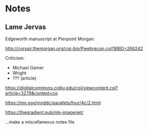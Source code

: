# Notes

## Lame Jervas

Edgeworth manuscript at Pierpoint Morgan:

http://corsair.themorgan.org/cgi-bin/Pwebrecon.cgi?BBID=268242

Criticism:

- Michael Gamer
- Wright
- ??? (article)

https://digitalcommons.colby.edu/cgi/viewcontent.cgi?article=3279&context=cq

https://mn.gov/mnddc/parallels/four/4c/2.html

https://thegradient.pub/nlp-imagenet/

...make a miscellaneous notes file